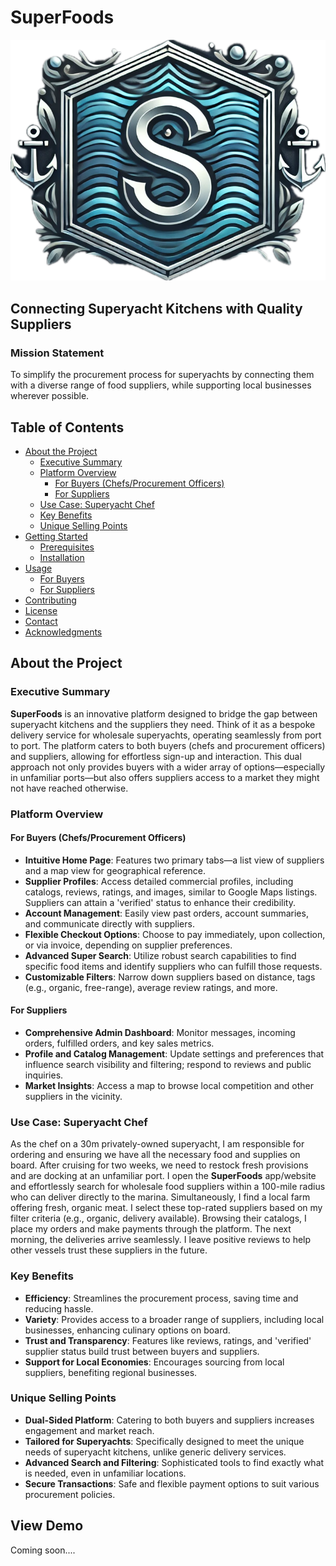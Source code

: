 # SuperFoods

![SuperFoods Logo](assets/logo.png)

## Connecting Superyacht Kitchens with Quality Suppliers

### Mission Statement

To simplify the procurement process for superyachts by connecting them with a diverse range of food suppliers, while supporting local businesses wherever possible.

## Table of Contents

- [About the Project](#about-the-project)
  - [Executive Summary](#executive-summary)
  - [Platform Overview](#platform-overview)
    - [For Buyers (Chefs/Procurement Officers)](#for-buyers-chefsprocurement-officers)
    - [For Suppliers](#for-suppliers)
  - [Use Case: Superyacht Chef](#use-case-superyacht-chef)
  - [Key Benefits](#key-benefits)
  - [Unique Selling Points](#unique-selling-points)
- [Getting Started](#getting-started)
  - [Prerequisites](#prerequisites)
  - [Installation](#installation)
- [Usage](#usage)
  - [For Buyers](#for-buyers-chefsprocurement-officers-1)
  - [For Suppliers](#for-suppliers-1)
- [Contributing](#contributing)
- [License](#license)
- [Contact](#contact)
- [Acknowledgments](#acknowledgments)

## About the Project

### Executive Summary

**SuperFoods** is an innovative platform designed to bridge the gap between superyacht kitchens and the suppliers they need. Think of it as a bespoke delivery service for wholesale superyachts, operating seamlessly from port to port. The platform caters to both buyers (chefs and procurement officers) and suppliers, allowing for effortless sign-up and interaction. This dual approach not only provides buyers with a wider array of options—especially in unfamiliar ports—but also offers suppliers access to a market they might not have reached otherwise.

### Platform Overview

#### For Buyers (Chefs/Procurement Officers)

- **Intuitive Home Page**: Features two primary tabs—a list view of suppliers and a map view for geographical reference.
- **Supplier Profiles**: Access detailed commercial profiles, including catalogs, reviews, ratings, and images, similar to Google Maps listings. Suppliers can attain a 'verified' status to enhance their credibility.
- **Account Management**: Easily view past orders, account summaries, and communicate directly with suppliers.
- **Flexible Checkout Options**: Choose to pay immediately, upon collection, or via invoice, depending on supplier preferences.
- **Advanced Super Search**: Utilize robust search capabilities to find specific food items and identify suppliers who can fulfill those requests.
- **Customizable Filters**: Narrow down suppliers based on distance, tags (e.g., organic, free-range), average review ratings, and more.

#### For Suppliers

- **Comprehensive Admin Dashboard**: Monitor messages, incoming orders, fulfilled orders, and key sales metrics.
- **Profile and Catalog Management**: Update settings and preferences that influence search visibility and filtering; respond to reviews and public inquiries.
- **Market Insights**: Access a map to browse local competition and other suppliers in the vicinity.

### Use Case: Superyacht Chef

As the chef on a 30m privately-owned superyacht, I am responsible for ordering and ensuring we have all the necessary food and supplies on board. After cruising for two weeks, we need to restock fresh provisions and are docking at an unfamiliar port. I open the **SuperFoods** app/website and effortlessly search for wholesale food suppliers within a 100-mile radius who can deliver directly to the marina. Simultaneously, I find a local farm offering fresh, organic meat. I select these top-rated suppliers based on my filter criteria (e.g., organic, delivery available). Browsing their catalogs, I place my orders and make payments through the platform. The next morning, the deliveries arrive seamlessly. I leave positive reviews to help other vessels trust these suppliers in the future.

### Key Benefits

- **Efficiency**: Streamlines the procurement process, saving time and reducing hassle.
- **Variety**: Provides access to a broader range of suppliers, including local businesses, enhancing culinary options on board.
- **Trust and Transparency**: Features like reviews, ratings, and 'verified' supplier status build trust between buyers and suppliers.
- **Support for Local Economies**: Encourages sourcing from local suppliers, benefiting regional businesses.

### Unique Selling Points

- **Dual-Sided Platform**: Catering to both buyers and suppliers increases engagement and market reach.
- **Tailored for Superyachts**: Specifically designed to meet the unique needs of superyacht kitchens, unlike generic delivery services.
- **Advanced Search and Filtering**: Sophisticated tools to find exactly what is needed, even in unfamiliar locations.
- **Secure Transactions**: Safe and flexible payment options to suit various procurement policies.

## View Demo

Coming soon....